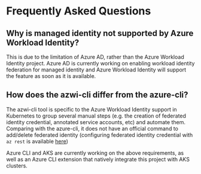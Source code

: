 # Frequently Asked Questions

## Why is managed identity not supported by Azure Workload Identity?

This is due to the limitation of Azure AD, rather than the Azure Workload Identity project. Azure AD is currently working on enabling workload identity federation for managed identity and Azure Workload Identity will support the feature as soon as it is available.

## How does the azwi-cli differ from the azure-cli?

The azwi-cli tool is specific to the Azure Workload Identity support in Kubernetes to group several manual steps (e.g. the creation of federated identity credential, annotated service accounts, etc) and automate them. Comparing with the azure-cli, it does not have an official command to add/delete federated identity (configuring federated identity credential with `az rest` is available [here](https://docs.microsoft.com/en-us/azure/active-directory/develop/workload-identity-federation-create-trust))

Azure CLI and AKS are currently working on the above requirements, as well as an Azure CLI extension that natively integrate this project with AKS clusters.
